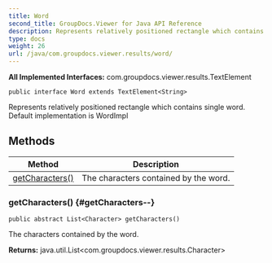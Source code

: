 ```yaml
---
title: Word
second_title: GroupDocs.Viewer for Java API Reference
description: Represents relatively positioned rectangle which contains single word.
type: docs
weight: 26
url: /java/com.groupdocs.viewer.results/word/
---
```

**All Implemented Interfaces:**
com.groupdocs.viewer.results.TextElement
```
public interface Word extends TextElement<String>
```

Represents relatively positioned rectangle which contains single word. Default implementation is WordImpl
## Methods

| Method | Description |
| --- | --- |
| [getCharacters()](#getCharacters--) | The characters contained by the word. |
### getCharacters() {#getCharacters--}
```
public abstract List<Character> getCharacters()
```


The characters contained by the word.

**Returns:**
java.util.List<com.groupdocs.viewer.results.Character>
